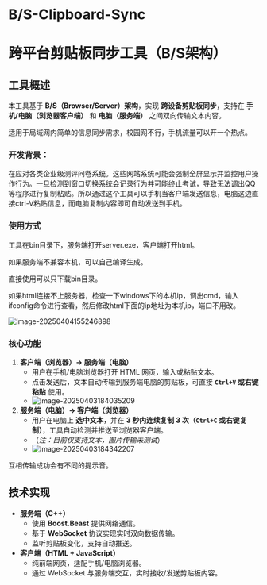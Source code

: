 # B/S-Clipboard-Sync
# **跨平台剪贴板同步工具（B/S架构）**

## **工具概述**

本工具基于 **B/S（Browser/Server）架构**，实现 **跨设备剪贴板同步**，支持在 **手机/电脑（浏览器客户端）** 和 **电脑（服务端）** 之间双向传输文本内容。

适用于局域网内简单的信息同步需求，校园网不行，手机流量可以开一个热点。

### 开发背景：

在应对各类企业级测评问卷系统。这些网站系统可能会强制全屏显示并监控用户操作行为。一旦检测到窗口切换系统会记录行为并可能终止考试，导致无法调出QQ等程序进行复制粘贴。所以通过这个工具可以手机当客户端发送信息，电脑这边直接ctrl-V粘贴信息，而电脑复制内容即可自动发送到手机。

### 使用方式

工具在bin目录下，服务端打开server.exe，客户端打开html。 

如果服务端不兼容本机，可以自己编译生成。

直接使用可以只下载bin目录。

如果html连接不上服务器，检查一下windows下的本机ip，调出cmd，输入ifconfig命令进行查看，然后修改html下面的ip地址为本机ip，端口不用改。

![image-20250404155246898](https://my-figures.oss-cn-beijing.aliyuncs.com/Figures/image-20250404155246898.png)

### **核心功能**

1. **客户端（浏览器）→ 服务端（电脑）**
   - 用户在手机/电脑浏览器打开 HTML 网页，输入或粘贴文本。
   - 点击发送后，文本自动传输到服务端电脑的剪贴板，可直接 **`Ctrl+V` 或右键粘贴** 使用。
   - ![image-20250403184035209](https://my-figures.oss-cn-beijing.aliyuncs.com/Figures/image-20250403184035209.png)
2. **服务端（电脑）→ 客户端（浏览器）**
   - 用户在电脑上 **选中文本**，并在 **3 秒内连续复制 3 次（`Ctrl+C` 或右键复制）**，工具自动检测并推送至浏览器客户端。
   - （*注：目前仅支持文本，图片传输未测试*）
   - ![image-20250403184342207](https://my-figures.oss-cn-beijing.aliyuncs.com/Figures/image-20250403184342207.png)

互相传输成功会有不同的提示音。

## **技术实现**

- **服务端（C++）**
  - 使用 **Boost.Beast** 提供网络通信。
  - 基于 **WebSocket** 协议实现实时双向数据传输。
  - 监听剪贴板变化，支持自动推送。
- **客户端（HTML + JavaScript）**
  - 纯前端网页，适配手机/电脑浏览器。
  - 通过 WebSocket 与服务端交互，实时接收/发送剪贴板内容。











